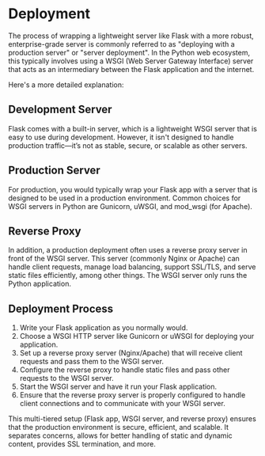 # Deployment

The process of wrapping a lightweight server like Flask with a more robust, enterprise-grade server is commonly referred to as "deploying with a production server" or "server deployment". In the Python web ecosystem, this typically involves using a WSGI (Web Server Gateway Interface) server that acts as an intermediary between the Flask application and the internet.

Here's a more detailed explanation:

## Development Server
Flask comes with a built-in server, which is a lightweight WSGI server that is easy to use during development. However, it isn't designed to handle production traffic—it’s not as stable, secure, or scalable as other servers.

## Production Server
For production, you would typically wrap your Flask app with a server that is designed to be used in a production environment. Common choices for WSGI servers in Python are Gunicorn, uWSGI, and mod_wsgi (for Apache).

## Reverse Proxy
In addition, a production deployment often uses a reverse proxy server in front of the WSGI server. This server (commonly Nginx or Apache) can handle client requests, manage load balancing, support SSL/TLS, and serve static files efficiently, among other things. The WSGI server only runs the Python application.

## Deployment Process
1. Write your Flask application as you normally would.
2. Choose a WSGI HTTP server like Gunicorn or uWSGI for deploying your application.
3. Set up a reverse proxy server (Nginx/Apache) that will receive client requests and pass them to the WSGI server.
4. Configure the reverse proxy to handle static files and pass other requests to the WSGI server.
5. Start the WSGI server and have it run your Flask application.
6. Ensure that the reverse proxy server is properly configured to handle client connections and to communicate with your WSGI server.

This multi-tiered setup (Flask app, WSGI server, and reverse proxy) ensures that the production environment is secure, efficient, and scalable. It separates concerns, allows for better handling of static and dynamic content, provides SSL termination, and more.